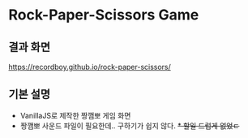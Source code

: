 # Rock-Paper-Scissors Game

## 결과 화면
https://recordboy.github.io/rock-paper-scissors/

## 기본 설명
* VanillaJS로 제작한 짱깸뽀 게임 화면
* 짱깸뽀 사운드 파일이 필요한데.. 구하기가 쉽지 않다.
<del>* 할일 드럽게 없었ㄷ</del>

